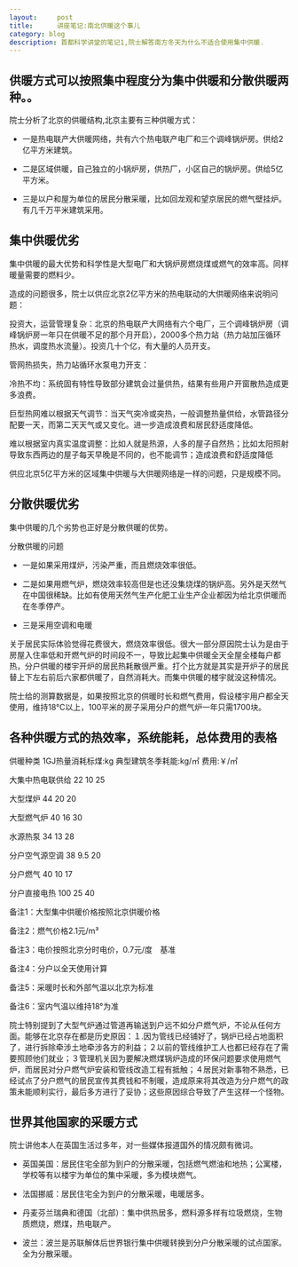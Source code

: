 ```yaml
---
layout:     post
title:      讲座笔记:南北供暖这个事儿
category: blog
description: 首都科学讲堂的笔记1,院士解答南方冬天为什么不适合使用集中供暖.
---
```


## **供暖方式可以按照集中程度分为集中供暖和分散供暖两种。**。

院士分析了北京的供暖结构,北京主要有三种供暖方式：

- 一是热电联产大供暖网络，共有六个热电联产电厂和三个调峰锅炉房。供给2亿平方米建筑。

- 二是区域供暖，自己独立的小锅炉房，供热厂，小区自己的锅炉房。供给5亿平方米。

- 三是以户和屋为单位的居民分散采暖，比如回龙观和望京居民的燃气壁挂炉。有几千万平米建筑采用。

## **集中供暖优劣**

集中供暖的最大优势和科学性是大型电厂和大锅炉房燃烧煤或燃气的效率高。同样暖量需要的燃料少。


造成的问题很多，院士以供应北京2亿平方米的热电联动的大供暖网络来说明问题：

投资大，运营管理复杂：北京的热电联产大网络有六个电厂，三个调峰锅炉房（调峰锅炉房一年只在供暖不足的那个月开启），2000多个热力站（热力站加压循环热水，调度热水流量）。投资几十个亿，有大量的人员开支。

管网热损失，热力站循环水泵电力开支：

冷热不均：系统固有特性导致部分建筑会过量供热，结果有些用户开窗散热造成更多浪费。

巨型热网难以根据天气调节：当天气突冷或突热，一般调整热量供给，水管路径分配要一天，而第二天天气或又变化。进一步造成浪费和居民舒适度降低。

难以根据室内真实温度调整：比如人就是热源，人多的屋子自然热；比如太阳照射导致东西两边的屋子每天早晚是不同的，也不能调节；造成浪费和舒适度降低

供应北京5亿平方米的区域集中供暖与大供暖网络是一样的问题，只是规模不同。

## **分散供暖优劣**

集中供暖的几个劣势也正好是分散供暖的优势。

分散供暖的问题

- 一是如果采用煤炉，污染严重，而且燃烧效率很低。

- 二是如果用燃气炉，燃烧效率较高但是也还没集烧煤的锅炉高。另外是天然气在中国很稀缺。比如有使用天然气生产化肥工业生产企业都因为给北京供暖而在冬季停产。

- 三是采用空调和电暖

关于居民实际体验觉得花费很大，燃烧效率很低。很大一部分原因院士认为是由于房屋入住率低和开燃气炉的时间段不一，导致比起集中供暖全天全屋全楼每户都热，分户供暖的楼宇开炉的居民热耗散很严重。打个比方就是其实是开炉子的居民替上下左右前后六家都供暖了，自然消耗大。而集中供暖的楼宇就没这种情况。

院士给的测算数据是，如果按照北京的供暖时长和燃气费用，假设楼宇用户都全天使用，维持18°C以上，100平米的房子采用分户的燃气炉一年只需1700块。

## **各种供暖方式的热效率，系统能耗，总体费用的表格**

供暖种类 1GJ热量消耗标煤:kg 典型建筑冬季耗能:kg/㎡ 费用:￥/㎡

大集中热电联供给 22 10 25

大型煤炉 44 20 20

大型燃气炉 40 16 30

水源热泵 34 13 28

分户空气源空调 38 9.5 20

分户燃气 40 10 17

分户直接电热 100 25 40

备注1：大型集中供暖价格按照北京供暖价格

备注2：燃气价格2.1元/m³

备注3：电价按照北京分时电价，0.7元/度　基准

备注4：分户以全天使用计算

备注5：采暖时长和外部气温以北京为标准

备注6：室内气温以维持18°为准


院士特别提到了大型气炉通过管道再输送到户远不如分户燃气炉，不论从任何方面。能够在北京存在都是历史原因：１.因为管线已经铺好了，锅炉已经占地面积了，进行拆除牵涉土地牵涉各方的利益；２以前的管线维护工人也都已经存在了需要照顾他们就业；３管理机关因为要解决燃煤锅炉造成的环保问题要求使用燃气炉，而居民对分户燃气炉安装和管线改造工程有抵触；４居民对新事物不熟悉，已经试点了分户燃气的居民宣传其费钱和不制暖，造成原来将其改造为分户燃气的政策未能顺利实行，最后多方进行了妥协；这些原因综合导致了产生这样一个怪物。

## **世界其他国家的采暖方式**

院士讲他本人在英国生活过多年，对一些媒体报道国外的情况颇有微词。

- 英国美国：居民住宅全部为到户的分散采暖，包括燃气燃油和地热；公寓楼，学校等有以楼宇为单位的集中采暖，多为模块燃气。

- 法国挪威：居民住宅全为到户的分散采暖，电暖居多。

- 丹麦芬兰瑞典和德国（北部）：集中供热居多，燃料源多样有垃圾燃烧，生物质燃烧，燃煤，热电联产。

- 波兰：波兰是苏联解体后世界银行集中供暖转换到分户分散采暖的试点国家。全为分散采暖。

